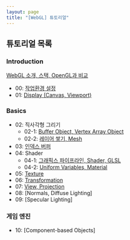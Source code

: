 ```yaml
---
layout: page
title: "[WebGL] 튜토리얼"
---
```

## 튜토리얼 목록

### Introduction
[WebGL 소개, 스택, OpenGL과 비교]({{site.url}}/2019/04/19/webgl-introduction)
- 00: [작업환경 설정]({{site.url}}/2019/04/19/webgl-configuration)
- 01: [Display (Canvas, Viewport)]({{site.url}}/2019/04/19/webgl-display)

### Basics
- 02: 직사각형 그리기
    - 02-1: [Buffer Object, Vertex Array Object]({{site.url}}/2019/04/20/webgl-vao)
    - 02-2: [레이어 쌓기, Mesh]({{site.url}}/2019/04/20/webgl-mesh)
- 03: [인덱스 버퍼]({{site.url}}/2019/04/21/webgl-ibo)
- 04: Shader
    - 04-1: [그래픽스 파이프라인, Shader, GLSL]({{site.url}}/2019/04/21/webgl-shader)
    - 04-2: [Uniform Variables, Material]({{site.url}}/2019/04/23/webgl-material)
- 05: [Texture]({{site.url}}/2019/04/27/webgl-texture)
- 06: [Transformation]({{site.url}}/2019/05/03/webgl-transformation)
- 07: [View, Projection]({{site.url}}/2019/05/07/webgl-view-projection)
- 08: [Normals, Diffuse Lighting]
- 09: [Specular Lighting]

### 게임 엔진
- 10: [Component-based Objects]